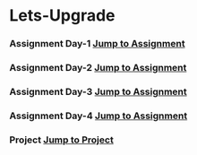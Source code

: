 # Lets-Upgrade
### Assignment Day-1 [Jump to Assignment](https://github.com/valavb/Lets-Upgrade/blob/main/Assignment%20Day-1/Day-1%20Assignment.ipynb "Assignment Day-1")
### Assignment Day-2 [Jump to Assignment](https://github.com/valavb/Lets-Upgrade/blob/main/Assignment%20Day-2/Day%202%20Assignment.ipynb "Assignment Day-2")
### Assignment Day-3 [Jump to Assignment](https://github.com/valavb/Lets-Upgrade/blob/main/Day-3%20Assignment/Day-3%20Assignment.ipynb "Assignment Day-3")
### Assignment Day-4 [Jump to Assignment](https://github.com/valavb/Lets-Upgrade/blob/main/Assignment%20Day-4/Day-4%20Assignment.ipynb "Assignment Day-4")
### Project [Jump to Project](https://github.com/valavb/Lets-Upgrade/blob/main/Project/project.ipynb "Project")

